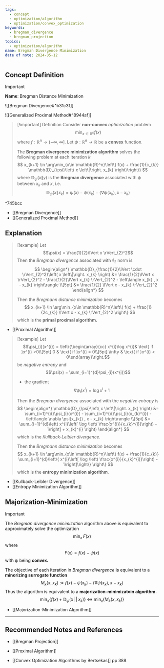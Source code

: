```yaml
---
tags:
  - concept
  - optimization/algorithm
  - optimization/convex_optimization
keywords:
  - bregman_divergence
  - bregman_projection
topics:
  - optimization/algorithm
name: Bregman Divergence Minimization
date of note: 2024-05-12
---
```


## Concept Definition

>[!important]
>**Name**: Bregman Distance Minimization

![[Bregman Divergence#^b31c31]]

![[Generalized Proximal Method#^8944af]]

>[!important] Definition
>Consider **non-convex** *optimization* problem
>$$
>\min_{x \in \mathbb{R}^{n}} f(x)
>$$
>where $f: \mathbb{R}^{n} \to (-\infty, \infty].$ Let $\psi: \mathbb{R}^{n} \to \mathbb{R}$ be a **convex** function.
>
>The **Bregman divergence minimization algorithm** solves the following problem at each iteration $k$
>$$
> x_{k+1} \in \arg\min_{x\in \mathbb{R}^n}\left\{  f(x) + \frac{1}{c_{k}} \mathbb{D}_{\psi}\left( x \left\|\right. x_{k} \right)\right\}
>$$
>where $\mathbb{D}_{\psi}\left( x \left\|\right. y \right)$ is the **Bregman divergence** associated with $\psi$ between $x_{k}$ and $x$, i.e. $$\mathbb{D}_{\psi}\left( x \left\|\right. x_{k} \right) = \psi(x) - \psi(x_{k}) - \left\langle \nabla \psi(x_{k}) , x - x_{k} \right\rangle$$

^745bcc

- [[Bregman Divergence]]
- [[Generalized Proximal Method]]

## Explanation

>[!example]
>Let $$\psi(x) = \frac{1}{2}\lVert x \rVert_{2}^2$$ Then the *Bregman divergence* associated with $\ell_{2}$ norm is 
>$$
>\begin{align*}
>\mathbb{D}_{\frac{1}{2}\lVert \cdot \rVert_{2}^2}\left( x \left\|\right. x_{k} \right) &= \frac{1}{2}\lVert x \rVert_{2}^2 - \frac{1}{2}\lVert x_{k} \rVert_{2}^2 - \left\langle x_{k} , x - x_{k} \right\rangle \\[5pt]
>&= \frac{1}{2} \lVert x - x_{k} \rVert_{2}^2 
>\end{align*}
>$$
>
>Then the *Bregmann distance minimization* becomes
>$$
> x_{k+1} \in \arg\min_{x\in \mathbb{R}^n}\left\{  f(x) + \frac{1}{2c_{k}} \lVert x - x_{k} \rVert_{2}^2 \right\}
>$$
>which is the **primal proximal algorithm.**

- [[Proximal Algorithm]]

>[!example]
>Let $$\psi_{i}(x^{i}) = \left\{\begin{array}{cc} x^{i}\log x^{i}& \text{ if }x^{i} >0\\[5pt] 0 & \text{ if }x^{i} = 0\\[5pt] \infty & \text{ if }x^{i} < 0\end{array}\right.$$ be *negative entropy* and $$\psi(x) = \sum_{i=1}^{d}\psi_{i}(x^{i})$$ 
>- the gradient $$\nabla \psi_{i}(x^{i}) = \log x^{i} + 1$$
> 
>Then the *Bregman divergence* associated with the *negative entropy* is 
>$$
>\begin{align*}
>\mathbb{D}_{\psi}\left( x \left\|\right. x_{k} \right) &= \sum_{i=1}^{d}\psi_{i}(x^{i}) - \sum_{i=1}^{d}\psi_{i}(x_{k}^{i}) - \left\langle \nabla \psi(x_{k}) , x - x_{k} \right\rangle \\[5pt]
>&= \sum_{i=1}^{d}\left( x^{i}\left[ \log \left( \frac{x^{i}}{x_{k}^{i}}\right) - 1\right]  + x_{k}^{i} \right)
>\end{align*}
>$$
>which is the *Kullback-Leibler divergence*.
>
>Then the *Bregmann distance minimization* becomes
>$$
> x_{k+1} \in \arg\min_{x\in \mathbb{R}^n}\left\{  f(x) + \frac{1}{c_{k}} \sum_{i=1}^{d}\left\{ x^{i}\left[ \log \left( \frac{x^{i}}{x_{k}^{i}}\right) - 1\right]\right\} \right\}
>$$
>which is the **entropy minimization algorithm**.

- [[Kullback-Leibler Divergence]]
- [[Entropy Minimization Algorithm]]

## Majorization-Minimization

>[!important]
>The *Bregman divergence minimization* algorithm above is equivalent to approximately solve the optimization 
>$$\min_{x}\; F(x)$$ where $$F(x) = f(x) - \psi(x)$$ with $\psi$ being **convex.**
>
>The objective of each iteration in *Bregman divergence* is equivalent to a **minorizing surrogate function** 
>$$M_{k}(x, x_{k}) := f(x) - \psi(x_{k}) - \left\langle \nabla \psi(x_{k}) , x- x_{k}  \right\rangle$$
>Thus the algorithm is equivalent to a **majorization-minimizatoin algorithm.**
>$$
>\min_{x} \left\{ f(x) + \mathbb{D}_{\psi}(x \;||\; x_{k}) \right\} \; \iff \; \min_{x} \left\{ M_{k}(x, x_{k}) \right\} 
>$$

- [[Majorization-Minimization Algorithm]]




-----------
##  Recommended Notes and References


- [[Bregman Projection]]

- [[Proximal Algorithm]]



- [[Convex Optimization Algorithms by Bertsekas]] pp 388